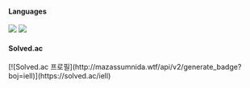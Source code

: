#### Languages
<div>
<img src="https://img.shields.io/badge/c++-%2300599C.svg?style=for-the-badge&logo=c%2B%2B&logoColor=white"/>
<imt src="https://img.shields.io/badge/c-%2300599C.svg?style=for-the-badge&logo=c&logoColor=white"/>
<img src="https://img.shields.io/badge/python-3670A0?style=for-the-badge&logo=python&logoColor=ffdd54"/>
<div>
  
#### Solved.ac
<div>
[![Solved.ac
프로필](http://mazassumnida.wtf/api/v2/generate_badge?boj=iell)](https://solved.ac/iell)
<div>
